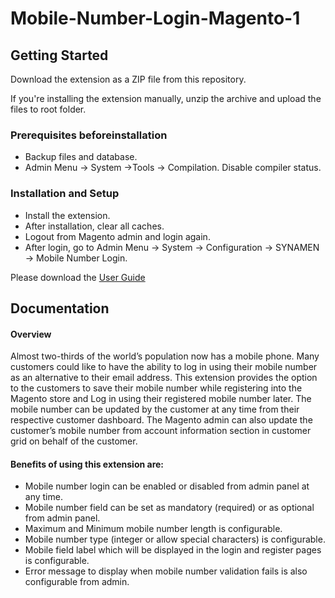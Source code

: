 # Mobile-Number-Login-Magento-1

## Getting Started

Download the extension as a ZIP file from this repository.

If you're installing the extension manually, unzip the archive and upload the files to root folder.

### Prerequisites​ ​before​ ​installation

* Backup files and database.
* Admin Menu -> System ->Tools -> Compilation. Disable compiler status.

### Installation​ ​and​ ​Setup

* Install the extension.
* After installation, clear all caches.
* Logout from Magento admin and login again.
* After login, go to Admin Menu -> System -> Configuration -> SYNAMEN -> Mobile
Number Login.


Please download the [User Guide](https://marketplace.magento.com/media/catalog/product/synamenthinklabs-Mobilelogin-0-1-0-ce/user_guides.pdf)


## Documentation


#### Overview

Almost two-thirds of the world’s population now has a mobile phone. Many customers could like to have the ability to log in using their mobile number as an alternative to their email address. This extension provides the option to the customers to save their mobile number while registering into the Magento store and Log in using their registered mobile number later. The mobile number can be updated by the customer at any time from their respective customer dashboard. The Magento admin can also update the customer’s mobile number from account information section in customer grid on behalf of the customer.


#### Benefits of using this extension are:

* Mobile number login can be enabled or disabled from admin panel at any time.
* Mobile number field can be set as mandatory (required) or as optional from admin panel.
* Maximum and Minimum mobile number length is configurable.
* Mobile number type (integer or allow special characters) is configurable.
* Mobile field label which will be displayed in the login and register pages is configurable.
* Error message to display when mobile number validation fails is also configurable from admin.
